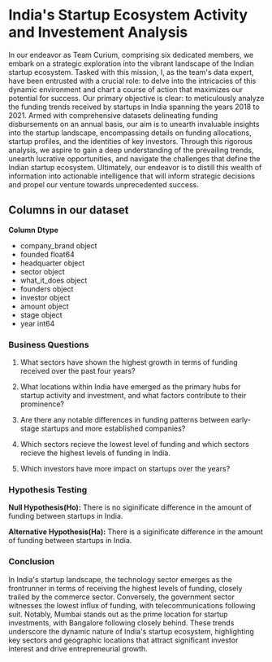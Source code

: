 # India's Startup Ecosystem Activity and Investement Analysis
In our endeavor as Team Curium, comprising six dedicated members, we embark on a strategic exploration into the vibrant landscape of the Indian startup ecosystem. Tasked with this mission, I, as the team's data expert, have been entrusted with a crucial role: to delve into the intricacies of this dynamic environment and chart a course of action that maximizes our potential for success. Our primary objective is clear: to meticulously analyze the funding trends received by startups in India spanning the years 2018 to 2021. Armed with comprehensive datasets delineating funding disbursements on an annual basis, our aim is to unearth invaluable insights into the startup landscape, encompassing details on funding allocations, startup profiles, and the identities of key investors. Through this rigorous analysis, we aspire to gain a deep understanding of the prevailing trends, unearth lucrative opportunities, and navigate the challenges that define the Indian startup ecosystem. Ultimately, our endeavor is to distill this wealth of information into actionable intelligence that will inform strategic decisions and propel our venture towards unprecedented success.

## Columns in our dataset
 **Column**             **Dtype**   
- company_brand         object 
- founded               float64
- headquarter           object
- sector                object 
- what_it_does          object
- founders              object
- investor              object 
- amount                object 
- stage                 object 
- year                  int64

### Business Questions

1. What sectors have shown the highest growth in terms of funding received over the past four years?

2. What locations within India have emerged as the primary hubs for startup activity and investment, and what factors contribute to their prominence?

3. Are there any notable differences in funding patterns between early-stage startups and more established companies?

4. Which sectors recieve the lowest level of funding and which sectors recieve the highest levels of funding in India.

5. Which investors have more impact on startups over the years?

### Hypothesis Testing

**Null Hypothesis(Ho):** There is no siginificate difference in the amount of funding between startups in India.

**Alternative Hypothesis(Ha):** There is a siginificate difference in the amount of funding between startups in India.

### Conclusion

In India's startup landscape, the technology sector emerges as the frontrunner in terms of receiving the highest levels of funding, closely trailed by the commerce sector. Conversely, the government sector witnesses the lowest influx of funding, with telecommunications following suit. Notably, Mumbai stands out as the prime location for startup investments, with Bangalore following closely behind. These trends underscore the dynamic nature of India's startup ecosystem, highlighting key sectors and geographic locations that attract significant investor interest and drive entrepreneurial growth.


